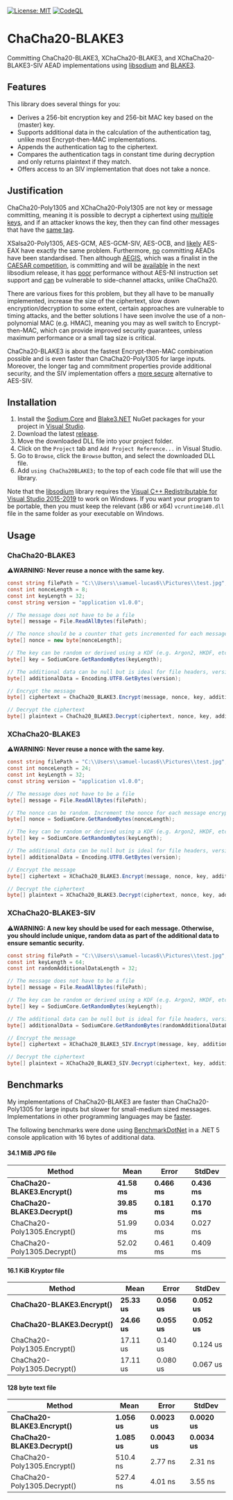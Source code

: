 [![License: MIT](https://img.shields.io/badge/License-MIT-blue.svg)](https://github.com/samuel-lucas6/ChaCha20-BLAKE3/blob/main/LICENSE)
[![CodeQL](https://github.com/samuel-lucas6/ChaCha20-BLAKE3/actions/workflows/codeql-analysis.yml/badge.svg)](https://github.com/samuel-lucas6/ChaCha20-BLAKE3/actions)

# ChaCha20-BLAKE3
Committing ChaCha20-BLAKE3, XChaCha20-BLAKE3, and XChaCha20-BLAKE3-SIV AEAD implementations using [libsodium](https://doc.libsodium.org/) and [BLAKE3](https://github.com/BLAKE3-team/BLAKE3).

## Features
This library does several things for you:
- Derives a 256-bit encryption key and 256-bit MAC key based on the (master) key.
- Supports additional data in the calculation of the authentication tag, unlike most Encrypt-then-MAC implementations.
- Appends the authentication tag to the ciphertext.
- Compares the authentication tags in constant time during decryption and only returns plaintext if they match.
- Offers access to an SIV implementation that does not take a nonce.

## Justification
ChaCha20-Poly1305 and XChaCha20-Poly1305 are not key or message committing, meaning it is possible to decrypt a ciphertext using [multiple keys](https://eprint.iacr.org/2020/1491.pdf), and if an attacker knows the key, then they can find other messages that have the [same tag](https://neilmadden.blog/2021/02/16/when-a-kem-is-not-enough/).

XSalsa20-Poly1305, AES-GCM, AES-GCM-SIV, AES-OCB, and [likely](https://crypto.stackexchange.com/questions/87779/do-ccm-and-eax-provide-key-commitment) AES-EAX have exactly the same problem. Furthermore, [no](https://www.usenix.org/system/files/sec21_slides_len.pdf) committing AEADs have been standardised. Then although [AEGIS](https://eprint.iacr.org/2013/695.pdf), which was a finalist in the [CAESAR competition](https://competitions.cr.yp.to/caesar-submissions.html), is committing and will be [available](https://github.com/jedisct1/libsodium/issues/1028) in the next libsodium release, it has [poor](https://github.com/jedisct1/libsodium/issues/951#issuecomment-620561064) performance without AES-NI instruction set support and [can](https://jedisct1.github.io/draft-aegis-aead/draft-denis-aegis-aead.html#name-security-considerations) be vulnerable to side-channel attacks, unlike ChaCha20.

There are various fixes for this problem, but they all have to be manually implemented, increase the size of the ciphertext, slow down encryption/decryption to some extent, certain approaches are vulnerable to timing attacks, and the better solutions I have seen involve the use of a non-polynomial MAC (e.g. HMAC), meaning you may as well switch to Encrypt-then-MAC, which can provide improved security guarantees, unless maximum performance or a small tag size is critical.

ChaCha20-BLAKE3 is about the fastest Encrypt-then-MAC combination possible and is even faster than ChaCha20-Poly1305 for large inputs. Moreover, the longer tag and commitment properties provide additional security, and the SIV implementation offers a [more secure](https://eprint.iacr.org/2019/1492.pdf) alternative to AES-SIV.

## Installation
1. Install the [Sodium.Core](https://www.nuget.org/packages/Sodium.Core) and [Blake3.NET](https://www.nuget.org/packages/Blake3/) NuGet packages for your project in [Visual Studio](https://docs.microsoft.com/en-us/nuget/quickstart/install-and-use-a-package-in-visual-studio).
2. Download the latest [release](https://github.com/samuel-lucas6/ChaCha20-BLAKE3/releases).
3. Move the downloaded DLL file into your project folder.
4. Click on the ```Project``` tab and ```Add Project Reference...``` in Visual Studio.
5. Go to ```Browse```, click the ```Browse``` button, and select the downloaded DLL file.
6. Add ```using ChaCha20BLAKE3;``` to the top of each code file that will use the library.

Note that the [libsodium](https://doc.libsodium.org/) library requires the [Visual C++ Redistributable for Visual Studio 2015-2019](https://support.microsoft.com/en-us/help/2977003/the-latest-supported-visual-c-downloads) to work on Windows. If you want your program to be portable, then you must keep the relevant (x86 or x64) ```vcruntime140.dll``` file in the same folder as your executable on Windows.

## Usage
### ChaCha20-BLAKE3
⚠️**WARNING: Never reuse a nonce with the same key.**
```c#
const string filePath = "C:\\Users\\samuel-lucas6\\Pictures\\test.jpg";
const int nonceLength = 8;
const int keyLength = 32;
const string version = "application v1.0.0";

// The message does not have to be a file
byte[] message = File.ReadAllBytes(filePath);

// The nonce should be a counter that gets incremented for each message encrypted using the same key
byte[] nonce = new byte[nonceLength];

// The key can be random or derived using a KDF (e.g. Argon2, HKDF, etc)
byte[] key = SodiumCore.GetRandomBytes(keyLength);

// The additional data can be null but is ideal for file headers, version numbers, timestamps, etc
byte[] additionalData = Encoding.UTF8.GetBytes(version);

// Encrypt the message
byte[] ciphertext = ChaCha20_BLAKE3.Encrypt(message, nonce, key, additionalData);

// Decrypt the ciphertext
byte[] plaintext = ChaCha20_BLAKE3.Decrypt(ciphertext, nonce, key, additionalData);
```

### XChaCha20-BLAKE3
⚠️**WARNING: Never reuse a nonce with the same key.**
```c#
const string filePath = "C:\\Users\\samuel-lucas6\\Pictures\\test.jpg";
const int nonceLength = 24;
const int keyLength = 32;
const string version = "application v1.0.0";

// The message does not have to be a file
byte[] message = File.ReadAllBytes(filePath);

// The nonce can be random. Increment the nonce for each message encrypted using the same key
byte[] nonce = SodiumCore.GetRandomBytes(nonceLength);

// The key can be random or derived using a KDF (e.g. Argon2, HKDF, etc)
byte[] key = SodiumCore.GetRandomBytes(keyLength);

// The additional data can be null but is ideal for file headers, version numbers, timestamps, etc
byte[] additionalData = Encoding.UTF8.GetBytes(version);

// Encrypt the message
byte[] ciphertext = XChaCha20_BLAKE3.Encrypt(message, nonce, key, additionalData);

// Decrypt the ciphertext
byte[] plaintext = XChaCha20_BLAKE3.Decrypt(ciphertext, nonce, key, additionalData);
```

### XChaCha20-BLAKE3-SIV
⚠️**WARNING: A new key should be used for each message. Otherwise, you should include unique, random data as part of the additional data to ensure semantic security.**
```c#
const string filePath = "C:\\Users\\samuel-lucas6\\Pictures\\test.jpg";
const int keyLength = 64;
const int randomAdditionalDataLength = 32;

// The message does not have to be a file
byte[] message = File.ReadAllBytes(filePath);

// The key can be random or derived using a KDF (e.g. Argon2, HKDF, etc)
byte[] key = SodiumCore.GetRandomBytes(keyLength);

// The additional data can be null but is ideal for file headers, version numbers, timestamps, etc
byte[] additionalData = SodiumCore.GetRandomBytes(randomAdditionalDataLength);

// Encrypt the message
byte[] ciphertext = XChaCha20_BLAKE3_SIV.Encrypt(message, key, additionalData);

// Decrypt the ciphertext
byte[] plaintext = XChaCha20_BLAKE3_SIV.Decrypt(ciphertext, key, additionalData);
```

## Benchmarks
My implementations of ChaCha20-BLAKE3 are faster than ChaCha20-Poly1305 for large inputs but slower for small-medium sized messages. Implementations in other programming languages may be [faster](https://github.com/PaulGrandperrin/XChaCha8Blake3Siv).

The following benchmarks were done using [BenchmarkDotNet](https://benchmarkdotnet.org/) in a .NET 5 console application with 16 bytes of additional data.

#### 34.1 MiB JPG file
|                  Method |     Mean |    Error |   StdDev |
|------------------------ |----------|----------|----------|
| **ChaCha20-BLAKE3.Encrypt()** | **41.58 ms** | **0.466 ms** | **0.436 ms** |
| **ChaCha20-BLAKE3.Decrypt()** | **39.85 ms** | **0.181 ms** | **0.170 ms** |
| ChaCha20-Poly1305.Encrypt() | 51.99 ms | 0.034 ms | 0.027 ms |
| ChaCha20-Poly1305.Decrypt() | 52.02 ms | 0.461 ms | 0.409 ms |

#### 16.1 KiB Kryptor file
|                  Method |     Mean |    Error |   StdDev |
|------------------------ |----------|----------|----------|
| **ChaCha20-BLAKE3.Encrypt()** | **25.33 us** | **0.056 us** | **0.052 us** |
| **ChaCha20-BLAKE3.Decrypt()** | **24.66 us** | **0.055 us** | **0.052 us** |
| ChaCha20-Poly1305.Encrypt() | 17.11 us | 0.140 us | 0.124 us |
| ChaCha20-Poly1305.Decrypt() | 17.11 us | 0.080 us | 0.067 us |

#### 128 byte text file
|                  Method |     Mean |     Error |    StdDev |
|------------------------ |----------|-----------|-----------|
| **ChaCha20-BLAKE3.Encrypt()** | **1.056 us** | **0.0023 us** | **0.0020 us** |
| **ChaCha20-BLAKE3.Decrypt()** | **1.085 us** | **0.0043 us** | **0.0034 us** |
| ChaCha20-Poly1305.Encrypt() | 510.4 ns | 2.77 ns | 2.31 ns |
| ChaCha20-Poly1305.Decrypt() | 527.4 ns | 4.01 ns | 3.55 ns |
